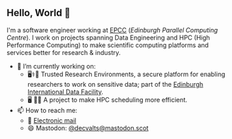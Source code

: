 ## Hello, World 👋

I'm a software engineer working at [EPCC](https://epcc.ed.ac.uk) (_Edinburgh Parallel Computing Centre_). I work on projects spanning Data Engineering and HPC (High Performance Computing) to make scientific computing platforms and services better for research & industry.

- 🔭 I’m currently working on:
  - 🖥️⚕️🏥 Trusted Research Environments, a secure platform for enabling researchers to work on sensitive data; part of the [Edinburgh International Data Facility](https://ddi.ac.uk/about-us/eidf/).
  - 🖥️ 🔌🌳 A project to make HPC scheduling more efficient. 
- 📫 How to reach me:
  - 📮 [Electronic mail](mailto:dvalts@gmail.com)
  - 😄 Mastodon: [@decvalts@mastodon.scot](https://mastodon.scot/@decvalts)

